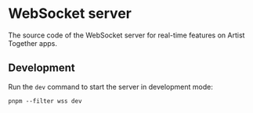 # WebSocket server

The source code of the WebSocket server for real-time features on Artist Together apps.

## Development

Run the `dev` command to start the server in development mode:

```shell
pnpm --filter wss dev
```
